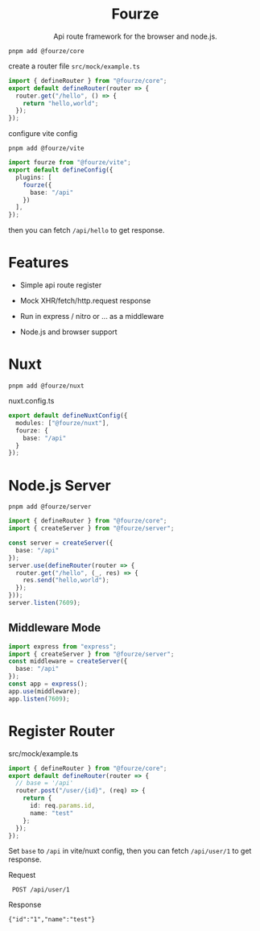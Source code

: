 <h1 align="center">Fourze</h1>
<p align="center"> Api route framework for the browser and node.js.</p>


`pnpm add @fourze/core`

create a router file `src/mock/example.ts`

```ts
import { defineRouter } from "@fourze/core";
export default defineRouter(router => {
  router.get("/hello", () => {
    return "hello,world";
  });
});

```

configure vite config

`pnpm add @fourze/vite`

```ts
import fourze from "@fourze/vite";
export default defineConfig({
  plugins: [
    fourze({
      base: "/api"
    })
  ],
});

```

then you can fetch `/api/hello` to get response.

# Features

-   Simple api route register

-   Mock XHR/fetch/http.request response

-   Run in express / nitro or ... as a middleware

-   Node.js and browser support




# Nuxt

`pnpm add @fourze/nuxt`

nuxt.config.ts

```ts
export default defineNuxtConfig({
  modules: ["@fourze/nuxt"],
  fourze: {
    base: "/api"
  }
});

```

# Node.js Server

`pnpm add @fourze/server`

```ts
import { defineRouter } from "@fourze/core";
import { createServer } from "@fourze/server";

const server = createServer({
  base: "/api"
});
server.use(defineRouter(router => {
  router.get("/hello", (_, res) => {
    res.send("hello,world");
  });
}));
server.listen(7609);
```

## Middleware Mode

```ts
import express from "express";
import { createServer } from "@fourze/server";
const middleware = createServer({
  base: "/api"
});
const app = express();
app.use(middleware);
app.listen(7609);

```

# Register Router

src/mock/example.ts

```ts
import { defineRouter } from "@fourze/core";
export default defineRouter(router => {
  // base = '/api'
  router.post("/user/{id}", (req) => {
    return {
      id: req.params.id,
      name: "test"
    };
  });
});

```

Set `base` to `/api` in vite/nuxt config, then you can fetch `/api/user/1` to get response.

Request

` POST /api/user/1`

Response

`{"id":"1","name":"test"}`
